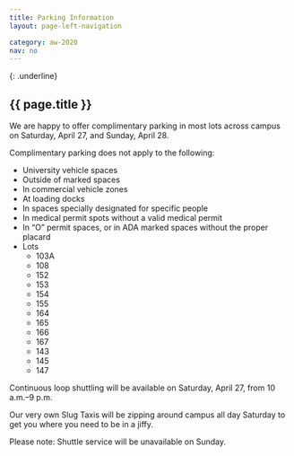 ```yaml
---
title: Parking Information
layout: page-left-navigation

category: aw-2020
nav: no
---
```

{: .underline}
## {{ page.title }}

We are happy to offer complimentary parking in most lots across campus on Saturday, April 27, and Sunday, April 28. 

Complimentary parking does not apply to the following: 

- University vehicle spaces
- Outside of marked spaces
- In commercial vehicle zones
- At loading docks
- In spaces specially designated for specific people
- In medical permit spots without a valid medical permit
- In “O” permit spaces, or in ADA marked spaces without the proper placard
- Lots
    - 103A
    - 108
    - 152
    - 153
    - 154
    - 155
    - 164
    - 165
    - 166
    - 167
    - 143
    - 145
    - 147

Continuous loop shuttling will be available on Saturday, April 27, from 10 a.m.–9 p.m.

Our very own Slug Taxis will be zipping around campus all day Saturday to get you where you need to be in a jiffy.

Please note: Shuttle service will be unavailable on Sunday.


